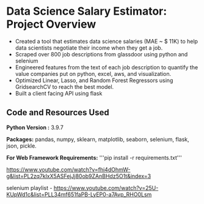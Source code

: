 # Data Science Salary Estimator: Project Overview
* Created a tool that estimates data science salaries (MAE ~ $ 11K) to help data scientists negotiate their income when they get a job.
* Scraped over 800 job descriptions from glassdoor using python and selenium
* Engineered features from the text of each job description to quantify the value companies put on python, excel, aws, and visualization.
* Optimized Linear, Lasso, and Random Forest Regressors using GridsearchCV to reach the best model.
* Built a client facing API using flask

## Code and Resources Used
**Python Version :** 3.9.7

**Packages:** pandas, numpy, sklearn, matplotlib, seaborn, selenium, flask, json, pickle.

**For Web Framework Requirements:**  '''pip install -r requirements.txt'''

https://www.youtube.com/watch?v=fhi4dOhmW-g&list=PL2zq7klxX5ASFejJj80ob9ZAnBHdz5O1t&index=3

selenium playlist - https://www.youtube.com/watch?v=25U-KUpWd1c&list=PLL34mf651faPB-LyEP0-a7Avp_RHO0Lsm
